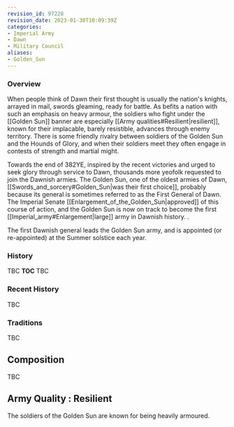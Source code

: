 ```yaml
---
revision_id: 97228
revision_date: 2023-01-30T10:09:39Z
categories:
- Imperial Army
- Dawn
- Military Council
aliases:
- Golden_Sun
---
```




### Overview
When people think of Dawn their first thought is usually the nation's knights, arrayed in mail, swords gleaming, ready for battle. As befits a nation with such an emphasis on heavy armour, the soldiers who fight under the [[Golden Sun]] banner are especially [[Army qualities#Resilient|resilient]], known for their implacable, barely resistible, advances through enemy territory. There is some friendly rivalry between soldiers of the Golden Sun and the Hounds of Glory, and when their soldiers meet they often engage in contests of strength and martial might. 

Towards the end of 382YE, inspired by the recent victories and urged to seek glory through service to Dawn, thousands more yeofolk requested to join the Dawnish armies. The Golden Sun, one of the oldest armies of Dawn, [[Swords_and_sorcery#Golden_Sun|was their first choice]], probably because its general is sometimes referred to as the First General of Dawn. The Imperial Senate [[Enlargement_of_the_Golden_Sun|approved]] of this course of action, and the Golden Sun is now on track to become the first [[Imperial_army#Enlargement|large]] army in Dawnish history. . 

The first Dawnish general leads the Golden Sun army, and is appointed (or re-appointed) at the Summer solstice each year.

### History
TBC
__TOC__
TBC
### Recent History
TBC

### Traditions
TBC
## Composition
TBC
## Army Quality : Resilient
The soldiers of the Golden Sun are known for being heavily armoured. 


